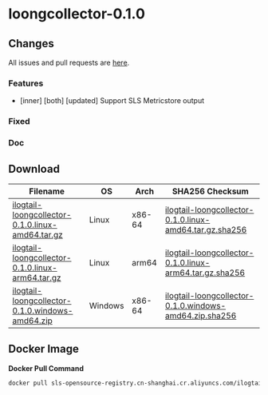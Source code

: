 # loongcollector-0.1.0

## Changes

All issues and pull requests are [here](https://github.com/alibaba/ilogtail/milestone/25).

### Features

- [inner] [both] [updated] Support SLS Metricstore output

### Fixed


### Doc


## Download

| **Filename** | **OS** | **Arch** | **SHA256 Checksum** |
|  ----  | ----  | ----  | ----  |
|[ilogtail-loongcollector-0.1.0.linux-amd64.tar.gz](https://ilogtail-community-edition.oss-cn-shanghai.aliyuncs.com/loongcollector-0.1.0/ilogtail-loongcollector-0.1.0.linux-amd64.tar.gz)|Linux|x86-64|[ilogtail-loongcollector-0.1.0.linux-amd64.tar.gz.sha256](https://ilogtail-community-edition.oss-cn-shanghai.aliyuncs.com/loongcollector-0.1.0/ilogtail-loongcollector-0.1.0.linux-amd64.tar.gz.sha256)|
|[ilogtail-loongcollector-0.1.0.linux-arm64.tar.gz](https://ilogtail-community-edition.oss-cn-shanghai.aliyuncs.com/loongcollector-0.1.0/ilogtail-loongcollector-0.1.0.linux-arm64.tar.gz)|Linux|arm64|[ilogtail-loongcollector-0.1.0.linux-arm64.tar.gz.sha256](https://ilogtail-community-edition.oss-cn-shanghai.aliyuncs.com/loongcollector-0.1.0/ilogtail-loongcollector-0.1.0.linux-arm64.tar.gz.sha256)|
|[ilogtail-loongcollector-0.1.0.windows-amd64.zip](https://ilogtail-community-edition.oss-cn-shanghai.aliyuncs.com/loongcollector-0.1.0/ilogtail-loongcollector-0.1.0.windows-amd64.zip)|Windows|x86-64|[ilogtail-loongcollector-0.1.0.windows-amd64.zip.sha256](https://ilogtail-community-edition.oss-cn-shanghai.aliyuncs.com/loongcollector-0.1.0/ilogtail-loongcollector-0.1.0.windows-amd64.zip.sha256)|

## Docker Image

**Docker Pull Command**
``` bash
docker pull sls-opensource-registry.cn-shanghai.cr.aliyuncs.com/ilogtail-community-edition/ilogtail:loongcollector-0.1.0
```

